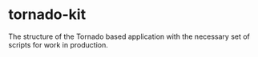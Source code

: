 # tornado-kit
The structure of the Tornado based application with the necessary set of scripts for work in production.
